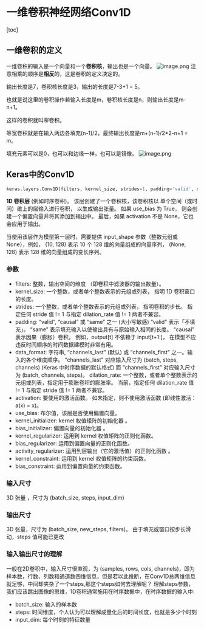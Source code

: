 # 一维卷积神经网络Conv1D
[toc]
## 一维卷积的定义
一维卷积的输入是一个向量和一个**卷积核**，输出也是一个向量。
![image.png](https://note.youdao.com/yws/res/3/WEBRESOURCE2e37ccb42a63ed0c9c09a02f8dae44e3)
注意相乘的顺序是**相反**的，这是卷积的定义决定的。

输出长度是7，卷积核长度是3，输出的长度是7-3+1 = 5。

也就是说这里的卷积操作若输入长度是m，卷积核长度是n，则输出长度是m-n+1。

这样的卷积就叫窄卷积。

等宽卷积就是在输入两边各填充(n-1)/2，最终输出长度是m+(n-1)/2*2-n+1 = m。

填充元素可以是0，也可以和边缘一样，也可以是镜像。
![image.png](https://note.youdao.com/yws/res/c/WEBRESOURCEf316064b7b55b04b9bfeb501ab11d54c)

## Keras中的Conv1D
```Python
keras.layers.Conv1D(filters, kernel_size, strides=1, padding='valid', data_format='channels_last', dilation_rate=1, activation=None, use_bias=True, kernel_initializer='glorot_uniform', bias_initializer='zeros', kernel_regularizer=None, bias_regularizer=None, activity_regularizer=None, kernel_constraint=None, bias_constraint=None)

```
**1D 卷积层** (例如时序卷积)。
该层创建了一个卷积核，该卷积核以 单个空间（或时间）维上的层输入进行卷积， 以生成输出张量。 如果 use_bias 为 True， 则会创建一个偏置向量并将其添加到输出中。 最后，如果 activation 不是 None，它也会应用于输出。

当使用该层作为模型第一层时，需要提供 input_shape 参数（整数元组或 None），例如， (10, 128) 表示 10 个 128 维的向量组成的向量序列， (None, 128) 表示 128 维的向量组成的变长序列。

### 参数
- filters: 整数，输出空间的维度 （即卷积中滤波器的输出数量）。
- kernel_size: 一个整数，或者单个整数表示的元组或列表， 指明 1D 卷积窗口的长度。
- strides: 一个整数，或者单个整数表示的元组或列表， 指明卷积的步长。 指定任何 stride 值 != 1 与指定 dilation_rate 值 != 1 两者不兼容。
- padding: “valid”, “causal” 或 “same” 之一 (大小写敏感) “valid” 表示「不填充」。 “same” 表示填充输入以使输出具有与原始输入相同的长度。 “causal” 表示因果（膨胀）卷积， 例如，output[t] 不依赖于 input[t+1:]， 在模型不应违反时间顺序的时间数据建模时非常有用。
- data_format: 字符串, “channels_last” (默认) 或 “channels_first” 之一。输入的各个维度顺序。 “channels_last” 对应输入尺寸为 (batch, steps, channels) (Keras 中时序数据的默认格式) 而 “channels_first” 对应输入尺寸为 (batch, channels, steps)。
dilation_rate: 一个整数，或者单个整数表示的元组或列表，指定用于膨胀卷积的膨胀率。 当前，指定任何 dilation_rate 值 != 1 与指定 stride 值 != 1 两者不兼容。
- activation: 要使用的激活函数。 如未指定，则不使用激活函数 (即线性激活： a(x) = x)。
- use_bias: 布尔值，该层是否使用偏置向量。
- kernel_initializer: kernel 权值矩阵的初始化器 。
- bias_initializer: 偏置向量的初始化器 。
- kernel_regularizer: 运用到 kernel 权值矩阵的正则化函数。
- bias_regularizer: 运用到偏置向量的正则化函数。
- activity_regularizer: 运用到层输出（它的激活值）的正则化函数 。
- kernel_constraint: 运用到 kernel 权值矩阵的约束函数。
- bias_constraint: 运用到偏置向量的约束函数。

### 输入尺寸
3D 张量 ，尺寸为 (batch_size, steps, input_dim)

### 输出尺寸
3D 张量，尺寸为 (batch_size, new_steps, filters)。 由于填充或窗口按步长滑动，steps 值可能已更改

### 输入输出尺寸的理解
一般在2D卷积中，输入尺寸很直观，为 (samples, rows, cols, channels)，即为样本数，行数、列数和通道数四维信息，但是若以此推断，在Conv1D总两维信息就足够，中间却夹杂了一个steps,那这个steps如何去理解呢？
理解steps参数，我们应该跳出图像的思维，1D卷积通常施用在时序数据中，在时序数据的输入中:
- batch_size: 输入的样本数
- steps: 时间维度，个人认为可以理解成量化后的时间长度，也就是多少个时刻
- input_dim: 每个时刻的特征数量